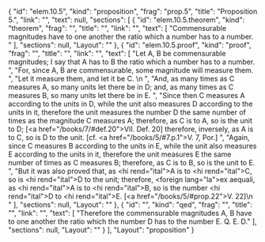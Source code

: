 {
  "id": "elem.10.5",
  "kind": "proposition",
  "frag": "prop.5",
  "title": "Proposition 5.",
  "link": "",
  "text": null,
  "sections": [
    {
      "id": "elem.10.5.theorem",
      "kind": "theorem",
      "frag": "",
      "title": "",
      "link": "",
      "text": [
        "Commensurable magnitudes have to one another the ratio which a number has to a number. "
      ],
      "sections": null,
      "Layout": ""
    },
    {
      "id": "elem.10.5.proof",
      "kind": "proof",
      "frag": "",
      "title": "",
      "link": "",
      "text": [
        "Let A, B be commensurable magnitudes; I say that A has to B the ratio which a number has to a number. ",
        "For, since A, B are commensurable, some magnitude will measure them. ",
        "Let it measure them, and let it be C. \n      ",
        "And, as many times as C measures A, so many units let there be in D; and, as many times as C measures B, so many units let there be in E. ",
        "Since then C measures A according to the units in D, while the unit also measures D according to the units in it, therefore the unit measures the number D the same number of times as the magnitude C measures A; therefore, as C is to A, so is the unit to D; [<a href=\"/books/7/#def.20\">VII. Def. 20</a>] therefore, inversely, as A is to C, so is D to the unit. [cf. <a href=\"/books/5/#7.p.1\">V. 7, Por.</a>] ",
        "Again, since C measures B according to the units in E, while the unit also measures E according to the units in it, therefore the unit measures E the same number of times as C measures B; therefore, as C is to B, so is the unit to E. ",
        "But it was also proved that, as <hi rend=\"ital\">A</hi> is to <hi rend=\"ital\">C</hi>, so is <hi rend=\"ital\">D</hi> to the unit; therefore, <foreign lang=\"la\">ex aequali</foreign>, as <hi rend=\"ital\">A</hi> is to <hi rend=\"ital\">B</hi>, so is the number <hi rend=\"ital\">D</hi> to <hi rend=\"ital\">E</hi>. [<a href=\"/books/5/#prop.22\">V. 22</a>]\n      "
      ],
      "sections": null,
      "Layout": ""
    },
    {
      "id": "",
      "kind": "qed",
      "frag": "",
      "title": "",
      "link": "",
      "text": [
        "Therefore the commensurable magnitudes A, B have to one another the ratio which the number D has to the number E. Q. E. D."
      ],
      "sections": null,
      "Layout": ""
    }
  ],
  "Layout": "proposition"
}
